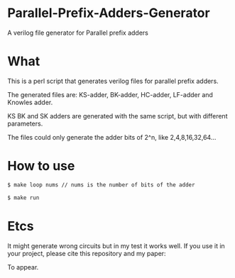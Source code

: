 # Parallel-Prefix-Adders-Generator
A verilog file generator for Parallel prefix adders

# What
This is a perl script that generates verilog files for parallel prefix adders. 

The generated files are:
KS-adder, BK-adder, HC-adder, LF-adder and Knowles adder.

KS BK and SK adders are generated with the same script, but with different parameters.

The files could only generate the adder bits of 2^n, like 2,4,8,16,32,64...

# How to use
<!-- code line  -->
```bash
$ make loop nums // nums is the number of bits of the adder
```
<!-- code line  -->
```bash
$ make run
```

# Etcs
It might generate wrong circuits but in my test it works well.
If you use it in your project, please cite this repository and my paper:

To appear.



